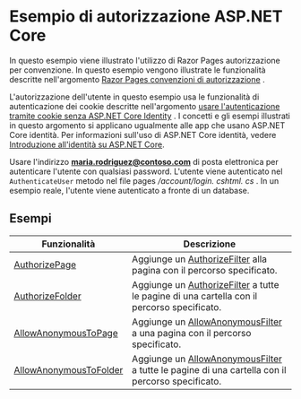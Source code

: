 # <a name="aspnet-core-authorization-sample"></a>Esempio di autorizzazione ASP.NET Core

In questo esempio viene illustrato l'utilizzo di Razor Pages autorizzazione per convenzione. In questo esempio vengono illustrate le funzionalità descritte nell'argomento [Razor Pages convenzioni di autorizzazione](https://docs.microsoft.com/aspnet/core/security/authorization/razor-pages-authorization) .

L'autorizzazione dell'utente in questo esempio usa le funzionalità di autenticazione dei cookie descritte nell'argomento [usare l'autenticazione tramite cookie senza ASP.NET Core Identity](https://docs.microsoft.com/aspnet/core/security/authentication/cookie) . I concetti e gli esempi illustrati in questo argomento si applicano ugualmente alle app che usano ASP.NET Core identità. Per informazioni sull'uso di ASP.NET Core identità, vedere [Introduzione all'identità su ASP.NET Core](https://docs.microsoft.com/aspnet/core/security/authentication/identity).

Usare l'indirizzo **maria.rodriguez@contoso.com** di posta elettronica per autenticare l'utente con qualsiasi password. L'utente viene autenticato nel `AuthenticateUser` metodo nel file pages */account/login. cshtml. cs* . In un esempio reale, l'utente viene autenticato a fronte di un database.

## <a name="examples-in-this-sample"></a>Esempi

| Funzionalità | Descrizione |
| --- | --- |
| [AuthorizePage](https://docs.microsoft.com/dotnet/api/microsoft.extensions.dependencyinjection.pageconventioncollectionextensions.authorizepage) | Aggiunge un [AuthorizeFilter](https://docs.microsoft.com/dotnet/api/microsoft.aspnetcore.mvc.authorization.authorizefilter) alla pagina con il percorso specificato. |
| [AuthorizeFolder](https://docs.microsoft.com/dotnet/api/microsoft.extensions.dependencyinjection.pageconventioncollectionextensions.authorizefolder) | Aggiunge un [AuthorizeFilter](https://docs.microsoft.com/dotnet/api/microsoft.aspnetcore.mvc.authorization.authorizefilter) a tutte le pagine di una cartella con il percorso specificato. |
| [AllowAnonymousToPage](https://docs.microsoft.com/dotnet/api/microsoft.extensions.dependencyinjection.pageconventioncollectionextensions.allowanonymoustopage) | Aggiunge un [AllowAnonymousFilter](https://docs.microsoft.com/dotnet/api/microsoft.aspnetcore.mvc.authorization.allowanonymousfilter) a una pagina con il percorso specificato. |
| [AllowAnonymousToFolder](https://docs.microsoft.com/dotnet/api/microsoft.extensions.dependencyinjection.pageconventioncollectionextensions.allowanonymoustofolder) | Aggiunge un [AllowAnonymousFilter](https://docs.microsoft.com/dotnet/api/microsoft.aspnetcore.mvc.authorization.allowanonymousfilter) a tutte le pagine di una cartella con il percorso specificato. |
